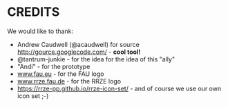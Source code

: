 CREDITS
===================================

We would like to thank:

* Andrew Caudwell (@acaudwell) for source http://gource.googlecode.com/ - **cool tool!**
* @tantrum-junkie - for the idea for the idea of this "ally"
* "Andi" - for the prototype
* www.fau.eu - for the FAU logo
* www.rrze.fau.de - for the RRZE logo
* https://rrze-pp.github.io/rrze-icon-set/ - and of course we use our own icon set ;-)
